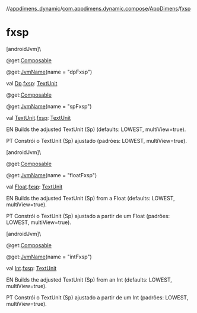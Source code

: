//[appdimens_dynamic](../../../README.md)/[com.appdimens.dynamic.compose](../README.md)/[AppDimens](README.md)/[fxsp](fxsp.md)

# fxsp

[androidJvm]\

@get:[Composable](https://developer.android.com/reference/kotlin/androidx/compose/runtime/Composable.html)

@get:[JvmName](https://kotlinlang.org/api/core/kotlin-stdlib/kotlin.jvm/-jvm-name/index.html)(name = &quot;dpFxsp&quot;)

val [Dp](https://developer.android.com/reference/kotlin/androidx/compose/ui/unit/Dp.html).[fxsp](fxsp.md): [TextUnit](https://developer.android.com/reference/kotlin/androidx/compose/ui/unit/TextUnit.html)

@get:[Composable](https://developer.android.com/reference/kotlin/androidx/compose/runtime/Composable.html)

@get:[JvmName](https://kotlinlang.org/api/core/kotlin-stdlib/kotlin.jvm/-jvm-name/index.html)(name = &quot;spFxsp&quot;)

val [TextUnit](https://developer.android.com/reference/kotlin/androidx/compose/ui/unit/TextUnit.html).[fxsp](fxsp.md): [TextUnit](https://developer.android.com/reference/kotlin/androidx/compose/ui/unit/TextUnit.html)

EN Builds the adjusted TextUnit (Sp) (defaults: LOWEST, multiView=true).

PT Constrói o TextUnit (Sp) ajustado (padrões: LOWEST, multiView=true).

[androidJvm]\

@get:[Composable](https://developer.android.com/reference/kotlin/androidx/compose/runtime/Composable.html)

@get:[JvmName](https://kotlinlang.org/api/core/kotlin-stdlib/kotlin.jvm/-jvm-name/index.html)(name = &quot;floatFxsp&quot;)

val [Float](https://kotlinlang.org/api/core/kotlin-stdlib/kotlin/-float/index.html).[fxsp](fxsp.md): [TextUnit](https://developer.android.com/reference/kotlin/androidx/compose/ui/unit/TextUnit.html)

EN Builds the adjusted TextUnit (Sp) from a Float (defaults: LOWEST, multiView=true).

PT Constrói o TextUnit (Sp) ajustado a partir de um Float (padrões: LOWEST, multiView=true).

[androidJvm]\

@get:[Composable](https://developer.android.com/reference/kotlin/androidx/compose/runtime/Composable.html)

@get:[JvmName](https://kotlinlang.org/api/core/kotlin-stdlib/kotlin.jvm/-jvm-name/index.html)(name = &quot;intFxsp&quot;)

val [Int](https://kotlinlang.org/api/core/kotlin-stdlib/kotlin/-int/index.html).[fxsp](fxsp.md): [TextUnit](https://developer.android.com/reference/kotlin/androidx/compose/ui/unit/TextUnit.html)

EN Builds the adjusted TextUnit (Sp) from an Int (defaults: LOWEST, multiView=true).

PT Constrói o TextUnit (Sp) ajustado a partir de um Int (padrões: LOWEST, multiView=true).